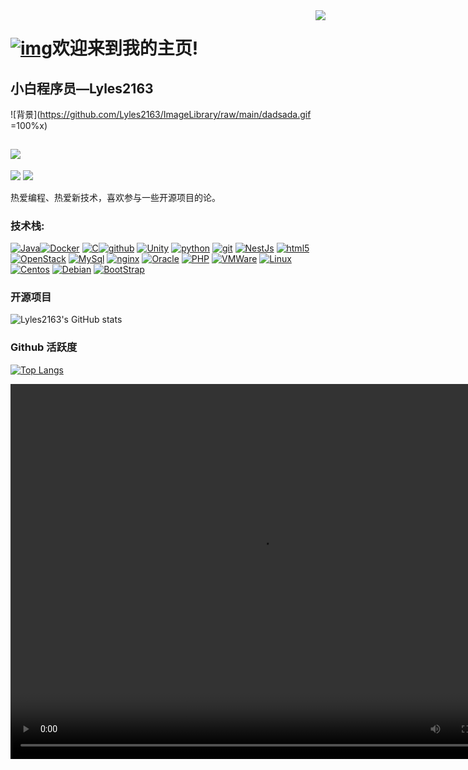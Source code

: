 <img align="right" src="https://count.getloli.com/get/@:Lyles2163?theme=rule34">

# [![img](https://camo.githubusercontent.com/9fd2c024a247a44434ed1c44c7c2fc2481e3333b4192330e2ae61ccfcac19d47/68747470733a2f2f656d6f6a69732e736c61636b6d6f6a69732e636f6d2f656d6f6a69732f696d616765732f313533313834393433302f343234362f626c6f622d73756e676c61737365732e6769663f31353331383439343330)](https://camo.githubusercontent.com/9fd2c024a247a44434ed1c44c7c2fc2481e3333b4192330e2ae61ccfcac19d47/68747470733a2f2f656d6f6a69732e736c61636b6d6f6a69732e636f6d2f656d6f6a69732f696d616765732f313533313834393433302f343234362f626c6f622d73756e676c61737365732e6769663f31353331383439343330)欢迎来到我的主页!                   

## 小白程序员—Lyles2163

![背景](https://github.com/Lyles2163/ImageLibrary/raw/main/dadsada.gif =100%x)

## ![](https://img.shields.io/badge/讨厌-学习-yellow) 

![](https://img.shields.io/badge/性格-开朗-red) 
![](https://img.shields.io/badge/爱好-二次元-red)

热爱编程、热爱新技术，喜欢参与一些开源项目的论。

### **技术栈:**

[![Java](https://camo.githubusercontent.com/f6079e387153fcf217f57fa4dffa4f65dd69f9783362e9872a0e28c106dc60d6/68747470733a2f2f696d672e736869656c64732e696f2f62616467652f2d4a6176612d4639413033433f7374796c653d666c61742d737175617265266c6f676f3d4f70656e4a444b266c6f676f436f6c6f723d7768697465)](https://camo.githubusercontent.com/f6079e387153fcf217f57fa4dffa4f65dd69f9783362e9872a0e28c106dc60d6/68747470733a2f2f696d672e736869656c64732e696f2f62616467652f2d4a6176612d4639413033433f7374796c653d666c61742d737175617265266c6f676f3d4f70656e4a444b266c6f676f436f6c6f723d7768697465)[![Docker](https://camo.githubusercontent.com/3fda58e966fd542a3bc32daad72e8baeefadd2b94b68b3b4a7a097fedfd641bd/68747470733a2f2f696d672e736869656c64732e696f2f62616467652f2d446f636b65722d3436613266313f7374796c653d666c61742d737175617265266c6f676f3d646f636b6572266c6f676f436f6c6f723d7768697465)](https://camo.githubusercontent.com/3fda58e966fd542a3bc32daad72e8baeefadd2b94b68b3b4a7a097fedfd641bd/68747470733a2f2f696d672e736869656c64732e696f2f62616467652f2d446f636b65722d3436613266313f7374796c653d666c61742d737175617265266c6f676f3d646f636b6572266c6f676f436f6c6f723d7768697465) [![C](https://camo.githubusercontent.com/b27f32e0bb502ec69fb21f91957db8de77206966930fa984dd939860cb856a72/68747470733a2f2f696d672e736869656c64732e696f2f62616467652f2d43e8afade8a8802d3230383846463f7374796c653d666c61742d737175617265266c6f676f3d43266c6f676f436f6c6f723d7768697465)](https://camo.githubusercontent.com/b27f32e0bb502ec69fb21f91957db8de77206966930fa984dd939860cb856a72/68747470733a2f2f696d672e736869656c64732e696f2f62616467652f2d43e8afade8a8802d3230383846463f7374796c653d666c61742d737175617265266c6f676f3d43266c6f676f436f6c6f723d7768697465)[![github](https://camo.githubusercontent.com/cfbae98909297b7c0aca2950f668bbb0429618d129b6cda539333a532e4c5d79/68747470733a2f2f696d672e736869656c64732e696f2f62616467652f2d6769746875622d3538343942453f7374796c653d666c61742d737175617265266c6f676f3d676974687562266c6f676f436f6c6f723d7768697465)](https://camo.githubusercontent.com/cfbae98909297b7c0aca2950f668bbb0429618d129b6cda539333a532e4c5d79/68747470733a2f2f696d672e736869656c64732e696f2f62616467652f2d6769746875622d3538343942453f7374796c653d666c61742d737175617265266c6f676f3d676974687562266c6f676f436f6c6f723d7768697465) [![Unity](https://camo.githubusercontent.com/ebf97b4922acb2bbf2d25285356eb0528f7aed1d077e33c114f8a3fe3949fc32/68747470733a2f2f696d672e736869656c64732e696f2f62616467652f2d556e6974792d3331314338373f7374796c653d666c61742d737175617265266c6f676f3d756e697479266c6f676f436f6c6f723d7768697465)](https://camo.githubusercontent.com/ebf97b4922acb2bbf2d25285356eb0528f7aed1d077e33c114f8a3fe3949fc32/68747470733a2f2f696d672e736869656c64732e696f2f62616467652f2d556e6974792d3331314338373f7374796c653d666c61742d737175617265266c6f676f3d756e697479266c6f676f436f6c6f723d7768697465) [![python](https://camo.githubusercontent.com/e93fc301ae1704397929af02b08348d97e18f7b7a465a419fcec1ce3fcf82fc5/68747470733a2f2f696d672e736869656c64732e696f2f62616467652f2d707974686f6e2d4237313738433f7374796c653d666c61742d737175617265266c6f676f3d707974686f6e266c6f676f436f6c6f723d7768697465)](https://camo.githubusercontent.com/e93fc301ae1704397929af02b08348d97e18f7b7a465a419fcec1ce3fcf82fc5/68747470733a2f2f696d672e736869656c64732e696f2f62616467652f2d707974686f6e2d4237313738433f7374796c653d666c61742d737175617265266c6f676f3d707974686f6e266c6f676f436f6c6f723d7768697465)  [![git](https://camo.githubusercontent.com/79536ab835520583d9f0eebc002614e4e53f0e17e3bbd6ff55a83ea47afe4420/68747470733a2f2f696d672e736869656c64732e696f2f62616467652f2d4769742d4630353033323f7374796c653d666c61742d737175617265266c6f676f3d676974266c6f676f436f6c6f723d7768697465)](https://camo.githubusercontent.com/79536ab835520583d9f0eebc002614e4e53f0e17e3bbd6ff55a83ea47afe4420/68747470733a2f2f696d672e736869656c64732e696f2f62616467652f2d4769742d4630353033323f7374796c653d666c61742d737175617265266c6f676f3d676974266c6f676f436f6c6f723d7768697465) [![NestJs](https://camo.githubusercontent.com/6d31a828b30fcd3df9d0e482f860bb3f4ec9bc4a10048d87fc175214c9456145/68747470733a2f2f696d672e736869656c64732e696f2f62616467652f2d4e6573744a732d6561323834353f7374796c653d666c61742d737175617265266c6f676f3d6e6573746a73266c6f676f436f6c6f723d7768697465)](https://camo.githubusercontent.com/6d31a828b30fcd3df9d0e482f860bb3f4ec9bc4a10048d87fc175214c9456145/68747470733a2f2f696d672e736869656c64732e696f2f62616467652f2d4e6573744a732d6561323834353f7374796c653d666c61742d737175617265266c6f676f3d6e6573746a73266c6f676f436f6c6f723d7768697465) [![html5](https://camo.githubusercontent.com/c0f60c84bd23525a0f1e5972ff5052f878eb4104e88b347b7f0004d0e6ad8898/68747470733a2f2f696d672e736869656c64732e696f2f62616467652f2d48544d4c352d4533344632363f7374796c653d666c61742d737175617265266c6f676f3d68746d6c35266c6f676f436f6c6f723d7768697465)](https://camo.githubusercontent.com/c0f60c84bd23525a0f1e5972ff5052f878eb4104e88b347b7f0004d0e6ad8898/68747470733a2f2f696d672e736869656c64732e696f2f62616467652f2d48544d4c352d4533344632363f7374796c653d666c61742d737175617265266c6f676f3d68746d6c35266c6f676f436f6c6f723d7768697465) [![OpenStack](https://camo.githubusercontent.com/6295e2f103ab43ae1114ccf4b66b32c68ca7618989be82760bc352be72bb7f8b/68747470733a2f2f696d672e736869656c64732e696f2f62616467652f2d4f70656e537461636b2d4642353432423f7374796c653d666c61742d737175617265266c6f676f3d6f70656e737461636b266c6f676f436f6c6f723d7768697465)](https://camo.githubusercontent.com/6295e2f103ab43ae1114ccf4b66b32c68ca7618989be82760bc352be72bb7f8b/68747470733a2f2f696d672e736869656c64732e696f2f62616467652f2d4f70656e537461636b2d4642353432423f7374796c653d666c61742d737175617265266c6f676f3d6f70656e737461636b266c6f676f436f6c6f723d7768697465) [![MySql](https://camo.githubusercontent.com/ba6917076c8379f0f1c53a39da24261c2742face59b72ea568917cb5971a43de/68747470733a2f2f696d672e736869656c64732e696f2f62616467652f2d4d7953716c2d4543344133463f7374796c653d666c61742d737175617265266c6f676f3d4d7953716c266c6f676f436f6c6f723d7768697465)](https://camo.githubusercontent.com/ba6917076c8379f0f1c53a39da24261c2742face59b72ea568917cb5971a43de/68747470733a2f2f696d672e736869656c64732e696f2f62616467652f2d4d7953716c2d4543344133463f7374796c653d666c61742d737175617265266c6f676f3d4d7953716c266c6f676f436f6c6f723d7768697465) [![nginx](https://camo.githubusercontent.com/7490c93617f7b877b8254fbe846eda963de3e4ed0e1e9a1a9528bd17e8461cde/68747470733a2f2f696d672e736869656c64732e696f2f62616467652f2d6e67696e782d3530423732373f7374796c653d666c61742d737175617265266c6f676f3d6e67696e78266c6f676f436f6c6f723d7768697465)](https://camo.githubusercontent.com/7490c93617f7b877b8254fbe846eda963de3e4ed0e1e9a1a9528bd17e8461cde/68747470733a2f2f696d672e736869656c64732e696f2f62616467652f2d6e67696e782d3530423732373f7374796c653d666c61742d737175617265266c6f676f3d6e67696e78266c6f676f436f6c6f723d7768697465) [![Oracle](https://camo.githubusercontent.com/39a7730357028507a0511b982975f48739231b6d299b30729d221e5dfa393f24/68747470733a2f2f696d672e736869656c64732e696f2f62616467652f2d4f7261636c652d4543344133463f7374796c653d666c61742d737175617265266c6f676f3d6f7261636c65266c6f676f436f6c6f723d7768697465)](https://camo.githubusercontent.com/39a7730357028507a0511b982975f48739231b6d299b30729d221e5dfa393f24/68747470733a2f2f696d672e736869656c64732e696f2f62616467652f2d4f7261636c652d4543344133463f7374796c653d666c61742d737175617265266c6f676f3d6f7261636c65266c6f676f436f6c6f723d7768697465)  [![PHP](https://camo.githubusercontent.com/3d7f90b7e1f8f90fc193534427ea1d7dc605164df2befc33e00b3e9f6d79cd03/68747470733a2f2f696d672e736869656c64732e696f2f62616467652f2d5048502d3436316637363f7374796c653d666c61742d737175617265266c6f676f3d504850266c6f676f436f6c6f723d7768697465)](https://camo.githubusercontent.com/3d7f90b7e1f8f90fc193534427ea1d7dc605164df2befc33e00b3e9f6d79cd03/68747470733a2f2f696d672e736869656c64732e696f2f62616467652f2d5048502d3436316637363f7374796c653d666c61742d737175617265266c6f676f3d504850266c6f676f436f6c6f723d7768697465) [![VMWare](https://camo.githubusercontent.com/7c7488c0bbd5e5c32e05e6c41429f52598adaea3e91a4a7b3d6128afe6fdc721/68747470733a2f2f696d672e736869656c64732e696f2f62616467652f2d564d576172652d6433326264643f7374796c653d666c61742d737175617265266c6f676f3d504850266c6f676f436f6c6f723d7768697465)](https://camo.githubusercontent.com/7c7488c0bbd5e5c32e05e6c41429f52598adaea3e91a4a7b3d6128afe6fdc721/68747470733a2f2f696d672e736869656c64732e696f2f62616467652f2d564d576172652d6433326264643f7374796c653d666c61742d737175617265266c6f676f3d504850266c6f676f436f6c6f723d7768697465) [![Linux](https://camo.githubusercontent.com/7a10b7e19062da20bbff995f12db99aada612840e8210723e61f1ed68db31d69/68747470733a2f2f696d672e736869656c64732e696f2f62616467652f2d4c696e75782d3262343064643f7374796c653d666c61742d737175617265266c6f676f3d6c696e7578266c6f676f436f6c6f723d7768697465)](https://camo.githubusercontent.com/7a10b7e19062da20bbff995f12db99aada612840e8210723e61f1ed68db31d69/68747470733a2f2f696d672e736869656c64732e696f2f62616467652f2d4c696e75782d3262343064643f7374796c653d666c61742d737175617265266c6f676f3d6c696e7578266c6f676f436f6c6f723d7768697465) [![Centos](https://camo.githubusercontent.com/1dc6429ce84960430193bd3bfb24d1ca95a41314e4a90c8e2a6f1a64f90fa549/68747470733a2f2f696d672e736869656c64732e696f2f62616467652f2d43656e746f732d3530313535343f7374796c653d666c61742d737175617265266c6f676f3d63656e746f73266c6f676f436f6c6f723d7768697465)](https://camo.githubusercontent.com/1dc6429ce84960430193bd3bfb24d1ca95a41314e4a90c8e2a6f1a64f90fa549/68747470733a2f2f696d672e736869656c64732e696f2f62616467652f2d43656e746f732d3530313535343f7374796c653d666c61742d737175617265266c6f676f3d63656e746f73266c6f676f436f6c6f723d7768697465) [![Debian](https://camo.githubusercontent.com/86aca6e3be3972eab935fa41f9eed34fe8d89dfafb92bb8a843b9a8ac4f310a4/68747470733a2f2f696d672e736869656c64732e696f2f62616467652f2d44656269616e2d3433383533643f7374796c653d666c61742d737175617265266c6f676f3d44656269616e266c6f676f436f6c6f723d7768697465)](https://camo.githubusercontent.com/86aca6e3be3972eab935fa41f9eed34fe8d89dfafb92bb8a843b9a8ac4f310a4/68747470733a2f2f696d672e736869656c64732e696f2f62616467652f2d44656269616e2d3433383533643f7374796c653d666c61742d737175617265266c6f676f3d44656269616e266c6f676f436f6c6f723d7768697465) [![BootStrap](https://camo.githubusercontent.com/87e0abb6d985f18d7b908a3e62cbe1100349b5c38956c6f8d61b8f3237c75e42/68747470733a2f2f696d672e736869656c64732e696f2f62616467652f2d426f6f7453747261702d6230353862353f7374796c653d666c61742d737175617265266c6f676f3d626f6f747374726170266c6f676f436f6c6f723d7768697465)](https://camo.githubusercontent.com/87e0abb6d985f18d7b908a3e62cbe1100349b5c38956c6f8d61b8f3237c75e42/68747470733a2f2f696d672e736869656c64732e696f2f62616467652f2d426f6f7453747261702d6230353862353f7374796c653d666c61742d737175617265266c6f676f3d626f6f747374726170266c6f676f436f6c6f723d7768697465) 

### 

### 开源项目

![Lyles2163's GitHub stats](https://github-readme-stats.vercel.app/api?username=Lyles2163&show_icons=true&theme=tokyonight)

### Github 活跃度

[![Top Langs](https://github-readme-stats.vercel.app/api/top-langs/?username=Lyles2163&hide=javascript,html)](https://github.com/anuraghazra/github-readme-stats)

<video src="" autoplay="true" controls="controls" width="800" height="600">

